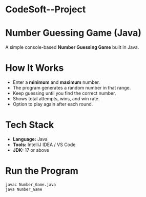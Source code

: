 # CodeSoft--Project
#  Number Guessing Game (Java)

A simple console-based **Number Guessing Game** built in Java.

#  How It Works
- Enter a **minimum** and **maximum** number.
- The program generates a random number in that range.
- Keep guessing until you find the correct number.
- Shows total attempts, wins, and win rate.
- Option to play again after each round.

#  Tech Stack
- **Language:** Java  
- **Tools:** IntelliJ IDEA / VS Code  
- **JDK:** 17 or above

#  Run the Program
```bash
javac Number_Game.java
java Number_Game
